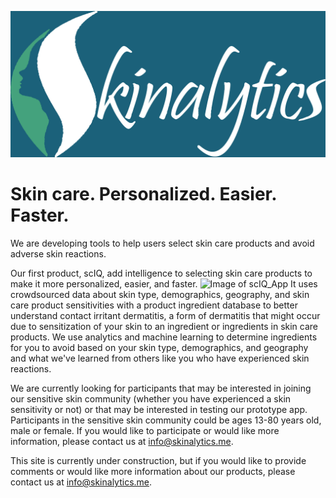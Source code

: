 ![Image of Skinalytics Logo](Images/LogoBlueGreenS4Font1dInv200dpi.jpg)

# Skin care. Personalized. Easier. Faster.

We are developing tools to help users select skin care products and avoid adverse skin reactions.

Our first product, scIQ, add intelligence to selecting skin care products to make it more personalized, easier, and faster. 
![Image of scIQ_App](Images/scIQ_iphone_skew.jpg)
It uses crowdsourced data about skin type, demographics, geography, and skin care product sensitivities with a product ingredient database to better understand contact irritant dermatitis, a form of dermatitis that might occur due to sensitization of your skin to an ingredient or ingredients in skin care products. We use analytics and machine learning to determine ingredients for you to avoid based on your skin type, demographics, and geography and what we've learned from others like you who have experienced skin reactions.  

We are currently looking for participants that may be interested in joining our sensitive skin community (whether you have experienced a skin sensitivity or not) or that may be interested in testing our prototype app. Participants in the sensitive skin community could be ages 13-80 years old, male or female. If you would like to participate or would like more information, please contact us at info@skinalytics.me.

This site is currently under construction, but if you would like to provide comments or would like more information about our products, please contact us at info@skinalytics.me.
